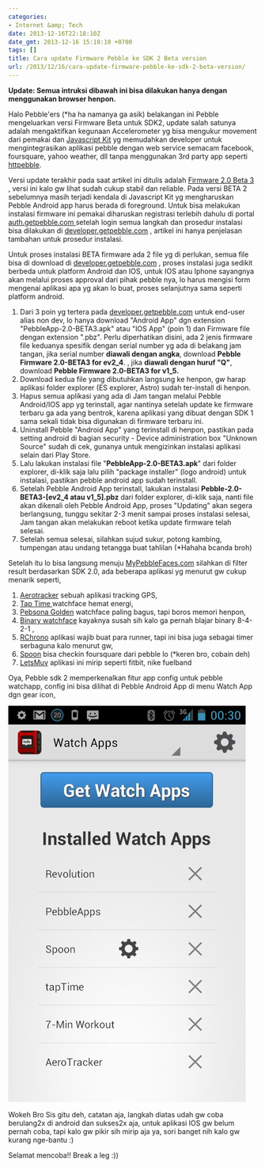 ```yaml
---
categories:
- Internet &amp; Tech
date: 2013-12-16T22:18:10Z
date_gmt: 2013-12-16 15:18:10 +0700
tags: []
title: Cara update Firmware Pebble ke SDK 2 Beta version
url: /2013/12/16/cara-update-firmware-pebble-ke-sdk-2-beta-version/
---
```


**Update: Semua intruksi dibawah ini bisa dilakukan hanya dengan menggunakan browser henpon.**

Halo Pebble'ers (\*ha ha namanya ga asik) belakangan ini Pebble mengeluarkan versi Firmware Beta untuk SDK2, update salah satunya adalah mengaktifkan kegunaan Accelerometer yg bisa mengukur movement dari pemakai dan [Javascript Kit](https://developer.getpebble.com/2/guides/javascript-guide.html) yg memudahkan developer untuk mengintegrasikan aplikasi pebble dengan web service semacam facebook, foursquare, yahoo weather, dll tanpa menggunakan 3rd party app seperti [httpebble](http://forums.getpebble.com/discussion/5384/httpebble-framework-for-http-communication-and-other-things-via-watch-apps).

Versi update terakhir pada saat artikel ini ditulis adalah [Firmware 2.0 Beta 3](https://developer.getpebble.com/2/releasenotice-beta3.html) , versi ini kalo gw lihat sudah cukup stabil dan reliable. Pada versi BETA 2 sebelumnya masih terjadi kendala di Javascript Kit yg mengharuskan Pebble Android app harus berada di foreground. Untuk bisa melakukan instalasi firmware ini pemakai diharuskan registrasi terlebih dahulu di portal [auth.getpebble.com ](https://auth.getpebble.com/) setelah login semua langkah dan prosedur instalasi bisa dilakukan di [developer.getpebble.com](https://developer.getpebble.com/2/getting-started/) , artikel ini hanya penjelasan tambahan untuk prosedur instalasi.

Untuk proses instalasi BETA firmware ada 2 file yg di perlukan, semua file bisa di download di [developer.getpebble.com](https://developer.getpebble.com/2/getting-started/) , proses instalasi juga sedikit berbeda untuk platform Android dan IOS, untuk IOS atau Iphone sayangnya akan melalui proses approval dari pihak pebble nya, lo harus mengisi form mengenai aplikasi apa yg akan lo buat, proses selanjutnya sama seperti platform android.

1. Dari 3 poin yg tertera pada [developer.getpebble.com](https://developer.getpebble.com/2/getting-started/) untuk end-user alias non dev, lo hanya download "Android App" dgn extension "PebbleApp-2.0-BETA3.apk" atau "IOS App" (poin 1) dan Firmware file dengan extension ".pbz". Perlu diperhatikan disini, ada 2 jenis firmware file keduanya spesifik dengan serial number yg ada di belakang jam tangan, jika serial number **diawali dengan angka**, download **Pebble Firmware 2.0-BETA3 for ev2\_4**. , jika **diawali dengan huruf "Q"**, download **Pebble Firmware 2.0-BETA3 for v1\_5.**
2. Download kedua file yang dibutuhkan langsung ke henpon, gw harap aplikasi folder explorer (ES explorer, Astro) sudah ter-install di henpon.
3. Hapus semua aplikasi yang ada di Jam tangan melalui Pebble Android/IOS app yg terinstall, agar nantinya setelah update ke firmware terbaru ga ada yang bentrok, karena aplikasi yang dibuat dengan SDK 1 sama sekali tidak bisa digunakan di firmware terbaru ini.
4. Uninstall Pebble "Android App" yang terinstall di henpon, pastikan pada setting android di bagian security - Device administration box "Unknown Source" sudah di cek, gunanya untuk mengizinkan instalasi aplikasi selain dari Play Store.
5. Lalu lakukan instalasi file "**PebbleApp-2.0-BETA3.apk**" dari folder explorer, di-klik saja lalu pilih "package installer" (logo android) untuk instalasi, pastikan pebble android app sudah terinstall.
6. Setelah Pebble Android App terinstall, lakukan instalasi **Pebble-2.0-BETA3-[ev2\_4 atau v1\_5].pbz** dari folder explorer, di-klik saja, nanti file akan dikenali oleh Pebble Android App, proses "Updating" akan segera berlangsung, tunggu sekitar 2-3 menit sampai proses instalasi selesai, Jam tangan akan melakukan reboot ketika update firmware telah selesai.
7. Setelah semua selesai, silahkan sujud sukur, potong kambing, tumpengan atau undang tetangga buat tahlilan (\*Hahaha bcanda broh)

Setelah itu lo bisa langsung menuju [MyPebbleFaces.com](http://www.mypebblefaces.com/) silahkan di filter result berdasarkan SDK 2.0, ada beberapa aplikasi yg menurut gw cukup menarik seperti,

1. [Aerotracker](http://www.mypebblefaces.com/apps/9157/6582/) sebuah aplikasi tracking GPS,
2. [ Tap Time ](http://www.mypebblefaces.com/apps/9519/7122/)watchface hemat energi,
3. [Pebsona Golden](http://www.mypebblefaces.com/apps/1444/7926/) watchface paling bagus, tapi boros memori henpon,
4. [Binary watchface](http://www.mypebblefaces.com/apps/6659/5613/) kayaknya susah sih kalo ga pernah blajar binary 8-4-2-1 ,
5. [RChrono](http://www.mypebblefaces.com/apps/8829/7900/) aplikasi wajib buat para runner, tapi ini bisa juga sebagai timer serbaguna kalo menurut gw,
6. [Spoon](http://www.mypebblefaces.com/apps/10947/8172/) bisa checkin foursquare dari pebble lo (\*keren bro, cobain deh)
7. [LetsMuv](http://letsmuv.com/) aplikasi ini mirip seperti fitbit, nike fuelband

Oya, Pebble sdk 2 memperkenalkan fitur app config untuk pebble watchapp, config ini bisa dilihat di Pebble Android App di menu Watch App dgn gear icon,

[![image](/images/wpid-Screenshot_2013-12-17-00-30-16.png "Screenshot_2013-12-17-00-30-16.png")](/images/wpid-Screenshot_2013-12-17-00-30-16.png)

Wokeh Bro Sis gitu deh, catatan aja, langkah diatas udah gw coba berulang2x di android dan sukses2x aja, untuk aplikasi IOS gw belum pernah coba, tapi kalo gw pikir sih mirip aja ya, sori banget nih kalo gw kurang nge-bantu :)

Selamat mencoba!! Break a leg :))